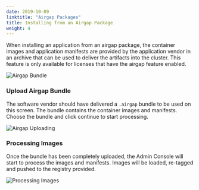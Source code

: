 ```yaml
---
date: 2019-10-09
linktitle: "Airgap Packages"
title: Installing from an Airgap Package
weight: 4
---
```


When installing an application from an airgap package, the container images and application manifests are provided by the application vendor in an archive that can be used to deliver the artifacts into the cluster. This feature is only available for licenses that have the airgap feature enabled.

![Airgap Bundle](/images/airgap-install.png)

### Upload Airgap Bundle
The software vendor should have delivered a `.airgap` bundle to be used on this screen. The bundle contains the container images and manifests. Choose the bundle and click continue to start processing.

![Airgap Uploading](/images/airgap-uploading.png)

### Processing Images
Once the bundle has been completely uploaded, the Admin Console will start to process the images and manifests. Images will be loaded, re-tagged and pushed to the registry provided.

![Processing Images](/images/processing-images.gif)
